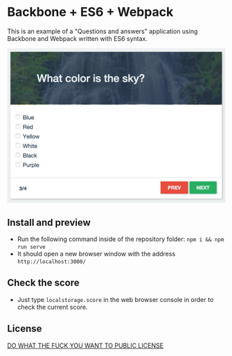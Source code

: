 # Backbone + ES6 + Webpack

This is an example of a "Questions and answers" application using Backbone and Webpack written with ES6 syntax.

![Backbone ES6 Webpack](media/screenshot.png)

## Install and preview
- Run the following command inside of the repository folder: ```npm i && npm run serve```
- It should open a new browser window with the address ```http://localhost:3000/```

## Check the score
- Just type ```localstorage.score``` in the web browser console in order to check the current score.

## License
[DO WHAT THE FUCK YOU WANT TO PUBLIC LICENSE](http://www.wtfpl.net/txt/copying/)
